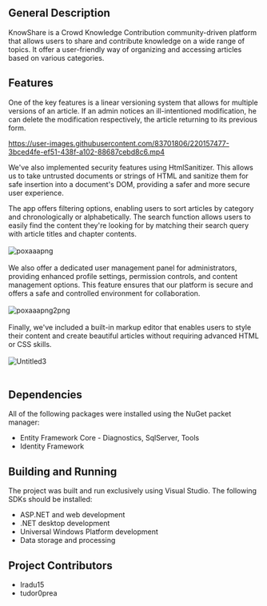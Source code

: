 ## General Description
KnowShare is a Crowd Knowledge Contribution community-driven platform that allows users to share and contribute knowledge on a wide range of topics. It offer a user-friendly way of organizing and accessing articles based on various categories.

## Features
One of the key features is a linear versioning system that allows for multiple versions of an article.
If an admin notices an ill-intentioned modification, he can delete the modification respectively, the article returning to its previous form.


https://user-images.githubusercontent.com/83701806/220157477-3bced4fe-ef51-438f-a102-88687cebd8c6.mp4


We've also implemented security features using HtmlSanitizer. This allows us to take untrusted documents or strings of HTML and sanitize them for safe insertion into a document's DOM, providing a safer and more secure user experience.

The app offers filtering options, enabling users to sort articles by category and chronologically or alphabetically. The search function allows users to easily find the content they're looking for by matching their search query with article titles and chapter contents.
<br /><br />
![poxaaapng](https://user-images.githubusercontent.com/83701806/220156937-3b4c4e27-002d-40a6-a0f4-4d3bf7663792.png)
<br /><br />
We also offer a dedicated user management panel for administrators, providing enhanced profile settings, permission controls, and content management options. This feature ensures that our platform is secure and offers a safe and controlled environment for collaboration.
<br /><br />
![poxaaapng2png](https://user-images.githubusercontent.com/83701806/220156945-5fa5d11c-0857-4e58-8cb6-43f798e37080.png)
<br /><br />
Finally, we've included a built-in markup editor that enables users to style their content and create beautiful articles without requiring advanced HTML or CSS skills.
<br /><br />
![Untitled3](https://user-images.githubusercontent.com/83701806/220156905-fd0978b0-1ca7-40ca-b054-0354ae0da4dc.png)
<br /><br />
## Dependencies
All of the following packages were installed using the NuGet packet manager:

* Entity Framework Core - Diagnostics, SqlServer, Tools
* Identity Framework
## Building and Running
The project was built and run exclusively using Visual Studio. The following SDKs should be installed:

* ASP.NET and web development
* .NET desktop development
* Universal Windows Platform development
* Data storage and processing
## Project Contributors
* Iradu15
* tudor0prea
